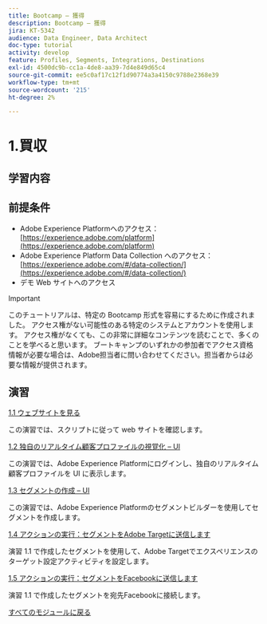 ```yaml
---
title: Bootcamp – 獲得
description: Bootcamp – 獲得
jira: KT-5342
audience: Data Engineer, Data Architect
doc-type: tutorial
activity: develop
feature: Profiles, Segments, Integrations, Destinations
exl-id: 4500dc9b-cc1a-4de8-aa39-7d4e849d65c4
source-git-commit: ee5c0af17c12f1d90774a3a4150c9788e2368e39
workflow-type: tm+mt
source-wordcount: '215'
ht-degree: 2%

---
```


# 1.買収

## 学習内容

## 前提条件

- Adobe Experience Platformへのアクセス： [https://experience.adobe.com/platform](https://experience.adobe.com/platform)
- Adobe Experience Platform Data Collection へのアクセス： [https://experience.adobe.com/#/data-collection/](https://experience.adobe.com/#/data-collection/)
- デモ Web サイトへのアクセス

>[!IMPORTANT]
>
>このチュートリアルは、特定の Bootcamp 形式を容易にするために作成されました。 アクセス権がない可能性のある特定のシステムとアカウントを使用します。 アクセス権がなくても、この非常に詳細なコンテンツを読むことで、多くのことを学べると思います。 ブートキャンプのいずれかの参加者でアクセス資格情報が必要な場合は、Adobe担当者に問い合わせてください。担当者からは必要な情報が提供されます。

## 演習

[1.1 ウェブサイトを見る](./ex1.md)

この演習では、スクリプトに従って web サイトを確認します。

[1.2 独自のリアルタイム顧客プロファイルの視覚化 – UI](./ex2.md)

この演習では、Adobe Experience Platformにログインし、独自のリアルタイム顧客プロファイルを UI に表示します。

[1.3 セグメントの作成 – UI](./ex3.md)

この演習では、Adobe Experience Platformのセグメントビルダーを使用してセグメントを作成します。

[1.4 アクションの実行：セグメントをAdobe Targetに送信します](./ex4.md)

演習 1.1 で作成したセグメントを使用して、Adobe Targetでエクスペリエンスのターゲット設定アクティビティを設定します。

[1.5 アクションの実行：セグメントをFacebookに送信します](./ex5.md)

演習 1.1 で作成したセグメントを宛先Facebookに接続します。

[すべてのモジュールに戻る](../../overview.md)
